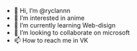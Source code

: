 - 👋 Hi, I’m @ryclannn
- 👀 I’m interested in anime
- 🌱 I’m currently learning Web-disign
- 💞️ I’m looking to collaborate on microsoft
- 📫 How to reach me in VK

<!---
ryclannn/ryclannn is a ✨ special ✨ repository because its `README.md` (this file) appears on your GitHub profile.
You can click the Preview link to take a look at your changes.
--->
